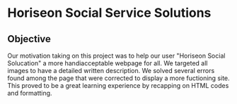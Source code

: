 # Horiseon Social Service Solutions

## Objective
Our motivation taking on this project was to help our user "Horiseon Social Solucation" a more handiacceptable webpage for all. We targeted all images to have a detailed written description.
We solved several errors found among the page that were corrected to display a more fuctioning site. This proved to be a great learning experience by recapping on HTML codes and formatting.
